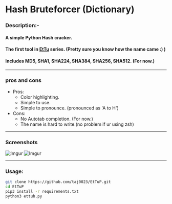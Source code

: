 # **Hash Bruteforcer (Dictionary)**




### Description:-
#### A simple Python Hash cracker. 
#### The first tool in [EtTu](Et_Tu_Brutus?) series.   (Pretty sure you know how the name came :) )
#### Includes MD5, SHA1, SHA224, SHA384, SHA256, SHA512.  (For now.)



___
### pros and cons
* Pros:
    * Color highlighting.
    * Simple to use.
    * Simple to pronounce. (pronounced as 'A to H')
* Cons:
    * No Autotab completion. (For now.)
    * The name is hard to write.(no problem if ur using zsh)

___
### Screenshots

![Imgur](https://i.imgur.com/vBBmHt3.png)
![Imgur](https://i.imgur.com/I1YpMaH.png)
___
### Usage:
```bash
git clone https://github.com/taj0023/EtTuP.git
cd EtTuP
pip3 install -r requirements.txt
python3 ettuh.py 
```